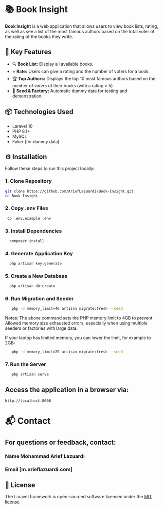 # 📚 Book Insight

**Book Insight** is a web application that allows users to view book lists,
rating, as well as see a list of the most famous authors based on the total voter of the
rating of the books they write.

## 🚀 Key Features

-   🔍 **Book List:** Display all available books.
-   ⭐ **Rate:** Users can give a rating and the number of voters for a book.
-   🏆 **Top Authors:** Displays the top 10 most famous authors based on the number of _voters_ of their books (with a rating > 5).
-   🧪 **Seed & Factory:** Automatic dummy data for testing and demonstration.

## 📦 Technologies Used

-   Laravel 10
-   PHP 8.1+
-   MySQL
-   Faker (for dummy data)

## ⚙️ Installation

Follow these steps to run this project locally:

### 1. Clone Repository

```bash
git clone https://github.com/AriefLazuardi/Book-Insight.git
cd Book-Insight
```

### 2. Copy .env Files

```bash
 cp .env.example .env
```

### 3. Install Dependencies

```bash
  composer install
```

### 4. Generate Application Key

```bash
  php artisan key:generate
```

### 5. Create a New Database

```bash
  php artisan db:create
```

### 6. Run Migration and Seeder

```bash
   php -d memory_limit=4G artisan migrate:fresh --seed
```

Notes: The above command sets the PHP memory limit to 4GB to prevent Allowed memory size exhausted errors, especially when using multiple seeders or factories with large data.

If your laptop has limited memory, you can lower the limit, for example to 2GB:

```bash
   php -d memory_limit=2G artisan migrate:fresh --seed
```

### 7. Run the Server

```bash
   php artisan serve
```

## Access the application in a browser via:

```
http://localhost:8000
```

# 📬 Contact

## For questions or feedback, contact:

### Name Mohammad Arief Lazuardi

### Email [m.arieflazuardi.com]

## 📄 License

The Laravel framework is open-sourced software licensed under the [MIT license](https://opensource.org/licenses/MIT).
